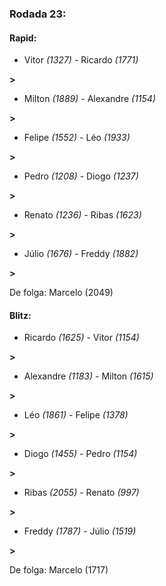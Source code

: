### Rodada 23:

#### Rapid:

* Vitor *(1327)*     -     Ricardo *(1771)*

 **>** 
* Milton *(1889)*     -     Alexandre *(1154)*

 **>** 
* Felipe *(1552)*     -     Léo *(1933)*

 **>** 
* Pedro *(1208)*     -     Diogo *(1237)*

 **>** 
* Renato *(1236)*     -     Ribas *(1623)*

 **>** 
* Júlio *(1676)*     -     Freddy *(1882)*

 **>** 

De folga: Marcelo (2049)

#### Blitz:

* Ricardo *(1625)*     -     Vitor *(1154)*

 **>** 
* Alexandre *(1183)*     -     Milton *(1615)*

 **>** 
* Léo *(1861)*     -     Felipe *(1378)*

 **>** 
* Diogo *(1455)*     -     Pedro *(1154)*

 **>** 
* Ribas *(2055)*     -     Renato *(997)*

 **>** 
* Freddy *(1787)*     -     Júlio *(1519)*

 **>** 

De folga: Marcelo (1717)

